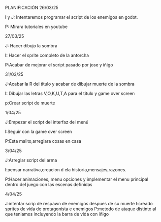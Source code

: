 PLANIFICACIÓN
26/03/25

  I y J: Intentaremos programar el script de los enemigos en godot.

 P:  Mirara tutoriales en youtube

27/03/25

J: Hacer dibujo la sombra

I: Hacer el sprite completo de la antorcha

P:Acabar de mejorar el script pasado por jose y iñigo

31/03/25

J:Acabar la R del titulo y acabar de dibujar muerte de la sombra

I: Dibujar las letras V,O,K,U,T,A para el titulo y game over screen


p:Crear script de muerte


1/04/25

J:Empezar el script del interfaz del menú

I:Seguir con la game over screen

P:Esta malito,arreglara cosas en casa 


3/04/25

J:Arreglar script del arma

I:pensar narrativa,creacion d ela historia,mensajes,razones.

P:Hacer animaciones, menu opciones y implementar el menu principal dentro del juego con las escenas definidas

4/04/25

J:intentar scrip de respawn de enemigos despues de su muerte
I:creado sprites de vida de protagonista e enemigos
P:metodo de ataque distinto al que teniamos incluyendo la barra de vida con iñigo

